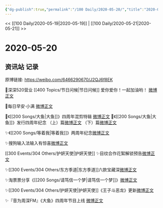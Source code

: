 ```yaml
---
{"dg-publish":true,"permalink":"/100 Daily/2020-05-20/","title":"2020-05-20","created":"2023-04-04T17:15:09.088+08:00","updated":"2023-04-04T17:17:14.226+08:00"}
---
```



<< [[100 Daily/2020-05-19\|2020-05-19]] | [[100 Daily/2020-05-21\|2020-05-21]] >>

# 2020-05-20

## 资讯站 记录

原博链接: https://weibo.com/6466290670/J2QJ6f8EK

🌟深深520营业 [[400 Topics/节日问候\|节日问候]]
爱你爱你！一起加油哟！
[微博正文](https://m.weibo.cn/6466290670/4506781533103589)

🌄每日早安·小满
[微博正文](https://m.weibo.cn/6466290670/4506575216298407)

🐠《[[200 Songs/大鱼\|大鱼]]》四周年混剪特辑
[微博正文](https://m.weibo.cn/6466290670/4506775272080313)
🐠《[[200 Songs/大鱼\|大鱼]]》发行四周年纪念
（上）篇[微博正文](https://m.weibo.cn/6466290670/4506646200478778)
（下）篇[微博正文](https://m.weibo.cn/6466290670/4506646216999445)

✨《[[200 Songs/等着我\|等着我]]》两周年纪念[微博正文](https://m.weibo.cn/6466290670/4506708103298289)

✨搜狗输入法输入有惊喜[微博正文](https://m.weibo.cn/6466290670/4506702260866580)

[[300 Events/304 Others/护妍天使\|护妍天使]]
✨目纹合作花絮解锁预告[微博正文](https://m.weibo.cn/6466290670/4506720696008609)

✨[[300 Events/304 Others/东方季道\|东方季道]]六款宝藏深[微博正文](https://m.weibo.cn/6466290670/4506750114214147)

✨淘票票分享《[[200 Songs/请笃信一个梦\|请笃信一个梦]]》[微博正文](https://m.weibo.cn/6466290670/4506762029323719)

✨[[300 Events/304 Others/护妍天使\|护妍天使]]《王子斗恶龙》更新[微博正文](https://m.weibo.cn/6466290670/4506717679762517)

✨『音为周深FM』《大鱼》四周年节目上线
[微博正文](https://m.weibo.cn/6466290670/4506785987811758)
